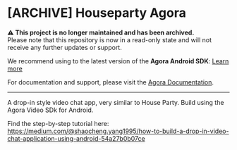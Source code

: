 # [ARCHIVE] Houseparty Agora

**⚠️ This project is no longer maintained and has been archived.**  
Please note that this repository is now in a read-only state and will not receive any further updates or support.

We recommend using to the latest version of the **Agora Android SDK**: [Learn more](https://www.agora.io/en/products/video-call/) 

For documentation and support, please visit the [Agora Documentation](https://docs.agora.io/en/).

---

A drop-in style video chat app, very similar to House Party. Build using the Agora Video SDk for Android.

Find the step-by-step tutorial here: 
https://medium.com/@shaocheng.yang1995/how-to-build-a-drop-in-video-chat-application-using-android-54a27b0b07ce
